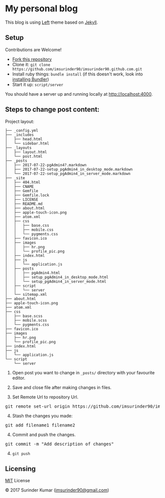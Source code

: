 # My personal blog

This blog is using [Left](https://github.com/holman/left/fork) theme based on [Jekyll](https://github.com/mojombo/jekyll).

## Setup

Contributions are Welcome!

- [Fork this repository](https://github.com/imsurinder90/imsurinder90.github.com.git)
- Clone it: `git clone https://github.com/imsurinder90/imsurinder90.github.com.git`
- Install ruby things: `bundle install` (if this doesn't work, look into [installing Bundler](http://bundler.io))
- Start it up: `script/server`

You should have a server up and running locally at <http://localhost:4000>.

## Steps to change post content:

Project layout:

````
├── _config.yml
├── _includes
│   ├── head.html
│   └── sidebar.html
├── _layouts
│   ├── layout.html
│   └── post.html
├── _posts
│   ├── 2017-07-22-pgAdmin4?.markdown
│   ├── 2017-07-22-setup_pgAdmin4_in_desktop_mode.markdown
│   └── 2017-07-22-setup_pgAdmin4_in_server_mode.markdown
├── _site
│   ├── 404.html
│   ├── CNAME
│   ├── Gemfile
│   ├── Gemfile.lock
│   ├── LICENSE
│   ├── README.md
│   ├── about.html
│   ├── apple-touch-icon.png
│   ├── atom.xml
│   ├── css
│   │   ├── base.css
│   │   ├── mobile.css
│   │   └── pygments.css
│   ├── favicon.ico
│   ├── images
│   │   ├── hr.png
│   │   └── profile_pic.png
│   ├── index.html
│   ├── js
│   │   └── application.js
│   ├── posts
│   │   ├── pgAdmin4.html
│   │   ├── setup_pgAdmin4_in_desktop_mode.html
│   │   └── setup_pgAdmin4_in_server_mode.html
│   ├── script
│   │   └── server
│   └── sitemap.xml
├── about.html
├── apple-touch-icon.png
├── atom.xml
├── css
│   ├── base.scss
│   ├── mobile.scss
│   └── pygments.css
├── favicon.ico
├── images
│   ├── hr.png
│   └── profile_pic.png
├── index.html
├── js
│   └── application.js
└── script
    └── server
````

1. Open post you want to change in `_posts/` directory with your favourite editor.

2. Save and close file after making changes in files.

3. Set Remote Url to repository Url.

  <pre>git remote set-url origin https://github.com/imsurinder90/imsurinder90.github.com.git</pre>

4. Stash the changes you made:

  <pre>git add filename1 filename2</pre>

4. Commit and push the changes.

  <pre>git commit -m "Add description of changes"</pre>

4. `git push`

## Licensing

[MIT](http://www.opensource.org/licenses/mit-license.php) License

© 2017 Surinder Kumar (imsurinder90@gmail.com)
